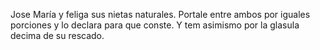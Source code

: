 Jose María y feliga sus nietas naturales. Portale entre ambos por iguales porciones y lo declara para que conste. Y tem asimismo por la glasula decima de su rescado.